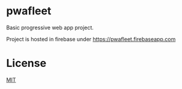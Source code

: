 # pwafleet
Basic progressive web app project.

Project is hosted in firebase under https://pwafleet.firebaseapp.com

# License
[MIT](https://github.com/jacorachan/pwafleet/blob/master/LICENSE)

